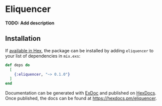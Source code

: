 # Eliquencer

**TODO: Add description**

## Installation

If [available in Hex](https://hex.pm/docs/publish), the package can be installed
by adding `eliquencer` to your list of dependencies in `mix.exs`:

```elixir
def deps do
  [
    {:eliquencer, "~> 0.1.0"}
  ]
end
```

Documentation can be generated with [ExDoc](https://github.com/elixir-lang/ex_doc)
and published on [HexDocs](https://hexdocs.pm). Once published, the docs can
be found at <https://hexdocs.pm/eliquencer>.

